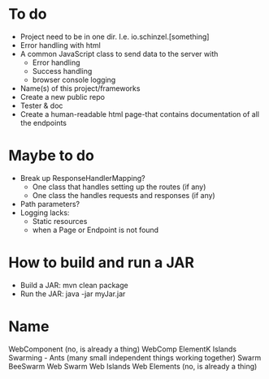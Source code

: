 
# To do
- Project need to be in one dir. I.e. io.schinzel.[something]
- Error handling with html
- A common JavaScript class to send data to the server with
  - Error handling
  - Success handling
  - browser console logging
- Name(s) of this project/frameworks
- Create a new public repo
- Tester & doc
- Create a human-readable html page-that contains documentation of all the endpoints

# Maybe to do
- Break up ResponseHandlerMapping?
  - One class that handles setting up the routes (if any)
  - One class the handles requests and responses (if any)
- Path parameters?
- Logging lacks:
  - Static resources
  - when a Page or Endpoint is not found


# How to build and run a JAR
- Build a JAR: mvn clean package 
- Run the JAR: java -jar myJar.jar


# Name
WebComponent (no, is already a thing)
WebComp
ElementK
Islands
Swarming - Ants (many small independent things working together)
Swarm
BeeSwarm
Web Swarm
Web Islands 
Web Elements (no, is already a thing)


